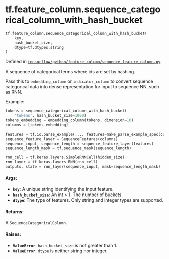 <div itemscope itemtype="http://developers.google.com/ReferenceObject">
<meta itemprop="name" content="tf.feature_column.sequence_categorical_column_with_hash_bucket" />
<meta itemprop="path" content="Stable" />
</div>

# tf.feature_column.sequence_categorical_column_with_hash_bucket

``` python
tf.feature_column.sequence_categorical_column_with_hash_bucket(
    key,
    hash_bucket_size,
    dtype=tf.dtypes.string
)
```



Defined in [`tensorflow/python/feature_column/sequence_feature_column.py`](/code/stable/tensorflow/python/feature_column/sequence_feature_column.py).

A sequence of categorical terms where ids are set by hashing.

Pass this to `embedding_column` or `indicator_column` to convert sequence
categorical data into dense representation for input to sequence NN, such as
RNN.

Example:

```python
tokens = sequence_categorical_column_with_hash_bucket(
    'tokens', hash_bucket_size=1000)
tokens_embedding = embedding_column(tokens, dimension=10)
columns = [tokens_embedding]

features = tf.io.parse_example(..., features=make_parse_example_spec(columns))
sequence_feature_layer = SequenceFeatures(columns)
sequence_input, sequence_length = sequence_feature_layer(features)
sequence_length_mask = tf.sequence_mask(sequence_length)

rnn_cell = tf.keras.layers.SimpleRNNCell(hidden_size)
rnn_layer = tf.keras.layers.RNN(rnn_cell)
outputs, state = rnn_layer(sequence_input, mask=sequence_length_mask)
```

#### Args:

* <b>`key`</b>: A unique string identifying the input feature.
* <b>`hash_bucket_size`</b>: An int > 1. The number of buckets.
* <b>`dtype`</b>: The type of features. Only string and integer types are supported.


#### Returns:

A `SequenceCategoricalColumn`.


#### Raises:

* <b>`ValueError`</b>: `hash_bucket_size` is not greater than 1.
* <b>`ValueError`</b>: `dtype` is neither string nor integer.